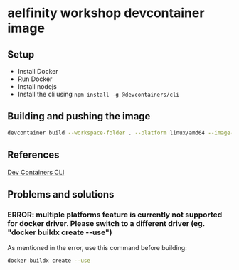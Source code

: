 # aelfinity workshop devcontainer image

## Setup

- Install Docker
- Run Docker
- Install nodejs
- Install the cli using `npm install -g @devcontainers/cli`

## Building and pushing the image

```bash
devcontainer build --workspace-folder . --platform linux/amd64 --image-name aelf/aelfinity-workshop --push true
```

## References

[Dev Containers CLI](https://github.com/devcontainers/cli)

## Problems and solutions

### ERROR: multiple platforms feature is currently not supported for docker driver. Please switch to a different driver (eg. "docker buildx create --use")

As mentioned in the error, use this command before building:

```bash
docker buildx create --use
```
